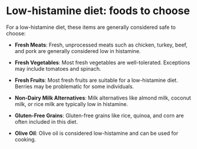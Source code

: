 # Low-histamine diet: foods to choose

For a low-histamine diet, these items are generally considered safe to choose:

* **Fresh Meats**: Fresh, unprocessed meats such as chicken, turkey, beef, and pork are generally considered low in histamine.

* **Fresh Vegetables**: Most fresh vegetables are well-tolerated. Exceptions may include tomatoes and spinach.

* **Fresh Fruits**: Most fresh fruits are suitable for a low-histamine diet. Berries may be problematic for some individuals.

* **Non-Dairy Milk Alternatives**: Milk alternatives like almond milk, coconut milk, or rice milk are typically low in histamine.

* **Gluten-Free Grains**: Gluten-free grains like rice, quinoa, and corn are often included in this diet.

* **Olive Oil**: Olive oil is considered low-histamine and can be used for cooking.
